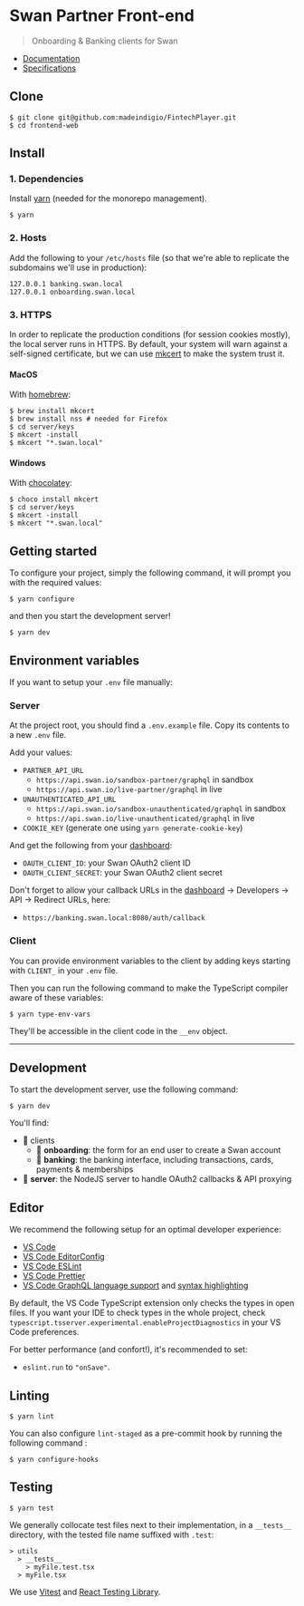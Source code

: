 # Swan Partner Front-end

> Onboarding & Banking clients for Swan

- [Documentation](https://swan-io.github.io/swan-partner-frontend)
- [Specifications](https://swan-io.github.io/swan-partner-frontend/specs/onboarding)

## Clone

```console
$ git clone git@github.com:madeindigio/FintechPlayer.git
$ cd frontend-web
```

## Install

### 1. Dependencies

Install [yarn](https://yarnpkg.com/en/docs/install) (needed for the monorepo management).

```console
$ yarn
```

### 2. Hosts

Add the following to your `/etc/hosts` file (so that we're able to replicate the subdomains we'll use in production):

```
127.0.0.1 banking.swan.local
127.0.0.1 onboarding.swan.local
```

### 3. HTTPS

In order to replicate the production conditions (for session cookies mostly), the local server runs in HTTPS. By default, your system will warn against a self-signed certificate, but we can use [mkcert](https://github.com/FiloSottile/mkcert) to make the system trust it.

#### MacOS

With [homebrew](https://brew.sh):

```console
$ brew install mkcert
$ brew install nss # needed for Firefox
$ cd server/keys
$ mkcert -install
$ mkcert "*.swan.local"
```

#### Windows

With [chocolatey](https://chocolatey.org):

```console
$ choco install mkcert
$ cd server/keys
$ mkcert -install
$ mkcert "*.swan.local"
```

## Getting started

To configure your project, simply the following command, it will prompt you with the required values:

```console
$ yarn configure
```

and then you start the development server!

```console
$ yarn dev
```

## Environment variables

If you want to setup your `.env` file manually:

### Server

At the project root, you should find a `.env.example` file. Copy its contents to a new `.env` file.

Add your values:

- `PARTNER_API_URL`
  - `https://api.swan.io/sandbox-partner/graphql` in sandbox
  - `https://api.swan.io/live-partner/graphql` in live
- `UNAUTHENTICATED_API_URL`
  - `https://api.swan.io/sandbox-unauthenticated/graphql` in sandbox
  - `https://api.swan.io/live-unauthenticated/graphql` in live
- `COOKIE_KEY` (generate one using `yarn generate-cookie-key`)

And get the following from your [dashboard](https://dashboard.swan.io):

- `OAUTH_CLIENT_ID`: your Swan OAuth2 client ID
- `OAUTH_CLIENT_SECRET`: your Swan OAuth2 client secret

Don't forget to allow your callback URLs in the [dashboard](https://dashboard.swan.io) → Developers → API → Redirect URLs, here:

- `https://banking.swan.local:8080/auth/callback`

### Client

You can provide environment variables to the client by adding keys starting with `CLIENT_` in your `.env` file.

Then you can run the following command to make the TypeScript compiler aware of these variables:

```console
$ yarn type-env-vars
```

They'll be accessible in the client code in the `__env` object.

---

## Development

To start the development server, use the following command:

```console
$ yarn dev
```

You'll find:

- 📁 clients
  - 📁 **onboarding**: the form for an end user to create a Swan account
  - 📁 **banking**: the banking interface, including transactions, cards, payments & memberships
- 📁 **server**: the NodeJS server to handle OAuth2 callbacks & API proxying

## Editor

We recommend the following setup for an optimal developer experience:

- [VS Code](https://code.visualstudio.com)
- [VS Code EditorConfig](https://marketplace.visualstudio.com/items?itemName=editorconfig.editorconfig)
- [VS Code ESLint](https://marketplace.visualstudio.com/items?itemName=dbaeumer.vscode-eslint)
- [VS Code Prettier](https://marketplace.visualstudio.com/items?itemName=esbenp.prettier-vscode)
- [VS Code GraphQL language support](https://marketplace.visualstudio.com/items?itemName=graphql.vscode-graphql) and [syntax highlighting](https://marketplace.visualstudio.com/items?itemName=graphql.vscode-graphql-syntax)

By default, the VS Code TypeScript extension only checks the types in open files. If you want your IDE to check types in the whole project, check `typescript.tsserver.experimental.enableProjectDiagnostics` in your VS Code preferences.

For better performance (and confort!), it's recommended to set:

- `eslint.run` to `"onSave"`.

## Linting

```console
$ yarn lint
```

You can also configure `lint-staged` as a pre-commit hook by running the following command :

```console
$ yarn configure-hooks
```

## Testing

```console
$ yarn test
```

We generally collocate test files next to their implementation, in a `__tests__` directory, with the tested file name suffixed with `.test`:

```
> utils
  > __tests__
    > myFile.test.tsx
  > myFile.tsx
```

We use [Vitest](https://vitest.dev/api/) and [React Testing Library](https://testing-library.com/docs/react-testing-library/intro/).
